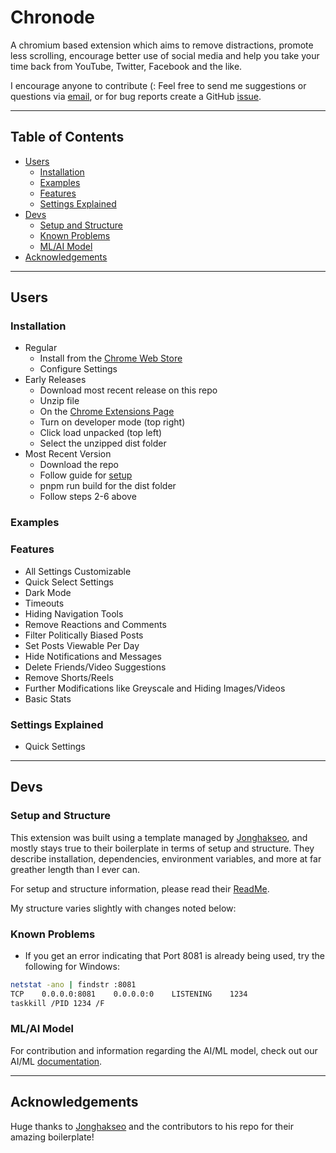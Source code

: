 # Chronode

A chromium based extension which aims to remove distractions, promote less scrolling, encourage better use of social media and help you take your time back from YouTube, Twitter, Facebook and the like. 

I encourage anyone to contribute (:
Feel free to send me suggestions or questions via [email](https://johnsony0.github.io/contact), or for bug reports create a GitHub [issue](https://github.com/johnsony0/productivity-extension/issues).

---

## Table of Contents

- [Users](#users)
  - [Installation](#installation)
  - [Examples](#examples)
  - [Features](#features) 
  - [Settings Explained](#settings-explained)
- [Devs](#devs)
  - [Setup and Structure](#setup-and-structure)
  - [Known Problems](#known-problems)
  - [ML/AI Model](#mlai-model)
- [Acknowledgements](#acknowledgements)
---

## Users

### Installation
- Regular
  - Install from the [Chrome Web Store](insertlink) 
  - Configure Settings
- Early Releases
  - Download most recent release on this repo
  - Unzip file
  - On the [Chrome Extensions Page](chrome://extensions/)
  - Turn on developer mode (top right)
  - Click load unpacked (top left)
  - Select the unzipped dist folder
- Most Recent Version
  - Download the repo
  - Follow guide for [setup](#setup-and-structure)
  - pnpm run build for the dist folder
  - Follow steps 2-6 above

### Examples

### Features
- All Settings Customizable
- Quick Select Settings 
- Dark Mode 
- Timeouts
- Hiding Navigation Tools
- Remove Reactions and Comments
- Filter Politically Biased Posts
- Set Posts Viewable Per Day
- Hide Notifications and Messages
- Delete Friends/Video Suggestions
- Remove Shorts/Reels
- Further Modifications like Greyscale and Hiding Images/Videos
- Basic Stats

### Settings Explained
- Quick Settings

---

## Devs

### Setup and Structure

This extension was built using a template managed by [Jonghakseo](https://github.com/Jonghakseo/chrome-extension-boilerplate-react-vite/tree/main), and mostly stays true to their boilerplate in terms of setup and structure. They describe installation, dependencies, environment variables, and more at far greather length than I ever can.

For setup and structure information, please read their [ReadMe](https://github.com/Jonghakseo/chrome-extension-boilerplate-react-vite/tree/main?tab=readme-ov-file#installation). 

My structure varies slightly with changes noted below:

### Known Problems

* If you get an error indicating that Port 8081 is already being used, try the following for Windows: 
```bash
netstat -ano | findstr :8081
TCP    0.0.0.0:8081    0.0.0.0:0    LISTENING    1234
taskkill /PID 1234 /F
```

### ML/AI Model

For contribution and information regarding the AI/ML model, check out our AI/ML [documentation](model_creation/README_ML_AI.md). 

---

## Acknowledgements

Huge thanks to [Jonghakseo](https://github.com/Jonghakseo/chrome-extension-boilerplate-react-vite/tree/main) and the contributors to his repo for their amazing boilerplate!